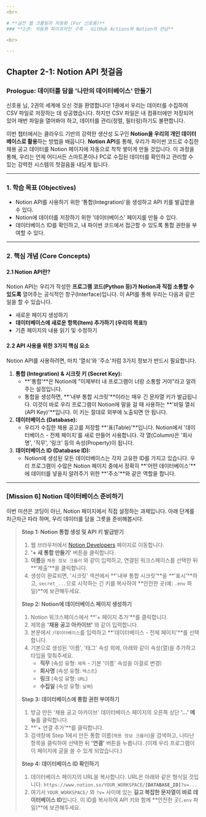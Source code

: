 ```yaml
---
<br>

# **실전 웹 크롤링과 자동화 (For 신호용)**
### **2권: 자동화 파이프라인 구축 - GitHub Actions와 Notion의 만남**

<br>

---
```

## **Chapter 2-1: Notion API 첫걸음**

### **Prologue: 데이터를 담을 '나만의 데이터베이스' 만들기**

신호용 님, 2권의 세계에 오신 것을 환영합니다! 1권에서 우리는 데이터를 수집하여 CSV 파일로 저장하는 데 성공했습니다. 하지만 CSV 파일은 내 컴퓨터에만 저장되어 있어 매번 파일을 열어봐야 하고, 데이터를 관리(정렬, 필터링)하기도 불편합니다.

이번 챕터에서는 클라우드 기반의 강력한 생산성 도구인 **Notion을 우리의 개인 데이터베이스로 활용**하는 방법을 배웁니다. **Notion API**를 통해, 우리가 파이썬 코드로 수집한 채용 공고 데이터를 Notion 페이지에 자동으로 착착 쌓이게 만들 것입니다. 이 과정을 통해, 우리는 언제 어디서든 스마트폰이나 PC로 수집된 데이터를 확인하고 관리할 수 있는 강력한 시스템의 첫걸음을 내딛게 됩니다.

---

### **1. 학습 목표 (Objectives)**

-   Notion API를 사용하기 위한 '통합(Integration)'을 생성하고 API 키를 발급받을 수 있다.
-   Notion에 데이터를 저장하기 위한 '데이터베이스' 페이지를 만들 수 있다.
-   데이터베이스 ID를 확인하고, 내 파이썬 코드에서 접근할 수 있도록 통합 권한을 부여할 수 있다.

---

### **2. 핵심 개념 (Core Concepts)**

#### **2.1 Notion API란?**

Notion API는 우리가 작성한 **프로그램 코드(Python 등)가 Notion과 직접 소통할 수 있도록** 열어주는 공식적인 창구(Interface)입니다. 이 API를 통해 우리는 다음과 같은 일을 할 수 있습니다.
-   새로운 페이지 생성하기
-   **데이터베이스에 새로운 항목(Item) 추가하기 (우리의 목표!)**
-   기존 페이지의 내용 읽기 및 수정하기

#### **2.2 API 사용을 위한 3가지 핵심 요소**

Notion API를 사용하려면, 마치 '열쇠'와 '주소'처럼 3가지 정보가 반드시 필요합니다.

1.  **통합 (Integration) & 시크릿 키 (Secret Key):**
    *   **'통합'**은 Notion에 "이제부터 내 프로그램이 너랑 소통할 거야"라고 알려주는 설정입니다.
    *   통합을 생성하면, **'내부 통합 시크릿'**이라는 매우 긴 문자열 키가 발급됩니다. 이것이 바로 우리 프로그램이 Notion에 말을 걸 때 사용하는 **'비밀 열쇠(API Key)'**입니다. 이 키는 절대로 외부에 노출되면 안 됩니다.
2.  **데이터베이스 (Database):**
    *   우리가 수집한 채용 공고를 저장할 **'표(Table)'**입니다. Notion에서 '데이터베이스 - 전체 페이지'를 새로 만들어 사용합니다. 각 열(Column)은 '회사명', '직무', '링크' 등의 속성(Property)이 됩니다.
3.  **데이터베이스 ID (Database ID):**
    *   Notion에 생성된 모든 데이터베이스는 각자 고유한 ID를 가지고 있습니다. 우리 프로그램이 수많은 Notion 페이지 중에서 정확히 **'어떤 데이터베이스'**에 데이터를 넣을지 알려주기 위한 **'주소'**와 같은 역할을 합니다.

---

### **[Mission 6] Notion 데이터베이스 준비하기**

이번 미션은 코딩이 아닌, Notion 페이지에서 직접 설정하는 과제입니다. 아래 단계를 차근차근 따라 하며, 우리 데이터를 담을 그릇을 준비해봅시다.

> **Step 1: Notion 통합 생성 및 API 키 발급받기**
> 1.  웹 브라우저에서 [Notion Developers](https://www.notion.so/my-integrations) 페이지로 이동합니다.
> 2.  **'+ 새 통합 만들기'** 버튼을 클릭합니다.
> 3.  **이름**을 `채용 정보 크롤러` 와 같이 입력하고, 연결된 워크스페이스를 선택한 뒤 **'제출'**을 클릭합니다.
> 4.  생성이 완료되면, '시크릿' 섹션에서 **'내부 통합 시크릿'**을 **'표시'**하고, `secret_...`으로 시작하는 긴 키를 복사하여 **안전한 곳(예: `.env` 파일)**에 보관해두세요.
>
> **Step 2: Notion에 데이터베이스 페이지 생성하기**
> 1.  Notion 워크스페이스에서 **'+ 페이지 추가'**를 클릭합니다.
> 2.  제목을 **'채용 공고 아카이브'** 와 같이 입력합니다.
> 3.  본문에서 `/데이터베이스`를 입력하고 **'데이터베이스 - 전체 페이지'**를 선택합니다.
> 4.  기본으로 생성된 '이름', '태그' 속성 외에, 아래와 같이 속성(열)을 추가하고 타입을 맞춰주세요.
>     *   **직무** (속성 유형: `제목` - 기본 '이름' 속성을 이걸로 변경)
>     *   **회사명** (속성 유형: `텍스트`)
>     *   **링크** (속성 유형: `URL`)
>     *   **수집일** (속성 유형: `날짜`)
>
> **Step 3: 데이터베이스에 통합 권한 부여하기**
> 1.  방금 만든 '채용 공고 아카이브' 데이터베이스 페이지의 오른쪽 상단 **'...' 메뉴**를 클릭합니다.
> 2.  **'+ 연결 추가'**를 클릭합니다.
> 3.  검색창에 Step 1에서 만든 통합 이름(`채용 정보 크롤러`)을 검색하고, 나타난 항목을 클릭하여 선택한 뒤 **'연결'** 버튼을 누릅니다. (이제 우리 프로그램이 이 페이지에 글을 쓸 수 있게 되었습니다.)
>
> **Step 4: 데이터베이스 ID 확인하기**
> 1.  데이터베이스 페이지의 URL을 복사합니다. URL은 아래와 같은 형식일 것입니다.
>     `https://www.notion.so/YOUR_WORKSPACE/`**`[DATABASE_ID]`**`?v=...`
> 2.  여기서 `YOUR_WORKSPACE/` 와 `?v=` 사이에 있는 **길고 복잡한 문자열이 바로 데이터베이스 ID**입니다. 이 ID를 복사하여 API 키와 함께 **안전한 곳(`.env` 파일)**에 보관해두세요.